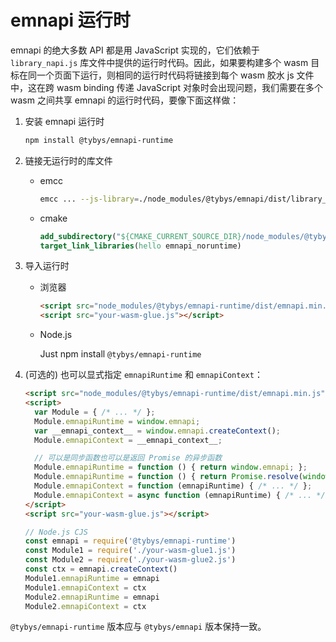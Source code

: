 # emnapi 运行时

emnapi 的绝大多数 API 都是用 JavaScript 实现的，它们依赖于 `library_napi.js` 库文件中提供的运行时代码。因此，如果要构建多个 wasm 目标在同一个页面下运行，则相同的运行时代码将链接到每个 wasm 胶水 js 文件中，这在跨 wasm binding 传递 JavaScript 对象时会出现问题，我们需要在多个 wasm 之间共享 emnapi 的运行时代码，要像下面这样做：

1. 安装 emnapi 运行时

    ```bash
    npm install @tybys/emnapi-runtime
    ```

2. 链接无运行时的库文件

    - emcc

      ```bash
      emcc ... --js-library=./node_modules/@tybys/emnapi/dist/library_napi_no_runtime.js
      ```

    - cmake

      ```cmake
      add_subdirectory("${CMAKE_CURRENT_SOURCE_DIR}/node_modules/@tybys/emnapi")
      target_link_libraries(hello emnapi_noruntime)
      ```

3. 导入运行时

    - 浏览器

        ```html
        <script src="node_modules/@tybys/emnapi-runtime/dist/emnapi.min.js"></script>
        <script src="your-wasm-glue.js"></script>
        ```
    
    - Node.js

        Just npm install `@tybys/emnapi-runtime` 

4. (可选的) 也可以显式指定 `emnapiRuntime` 和 `emnapiContext`：

    ```html
    <script src="node_modules/@tybys/emnapi-runtime/dist/emnapi.min.js"></script>
    <script>
      var Module = { /* ... */ };
      Module.emnapiRuntime = window.emnapi;
      var __emnapi_context__ = window.emnapi.createContext();
      Module.emnapiContext = __emnapi_context__;

      // 可以是同步函数也可以是返回 Promise 的异步函数
      Module.emnapiRuntime = function () { return window.emnapi; };
      Module.emnapiRuntime = function () { return Promise.resolve(window.emnapi); };
      Module.emnapiContext = function (emnapiRuntime) { /* ... */ };
      Module.emnapiContext = async function (emnapiRuntime) { /* ... */ };
    </script>
    <script src="your-wasm-glue.js"></script>
    ```

    ```js
    // Node.js CJS
    const emnapi = require('@tybys/emnapi-runtime')
    const Module1 = require('./your-wasm-glue1.js')
    const Module2 = require('./your-wasm-glue2.js')
    const ctx = emnapi.createContext()
    Module1.emnapiRuntime = emnapi
    Module1.emnapiContext = ctx
    Module2.emnapiRuntime = emnapi
    Module2.emnapiContext = ctx
    ```

`@tybys/emnapi-runtime` 版本应与 `@tybys/emnapi` 版本保持一致。
